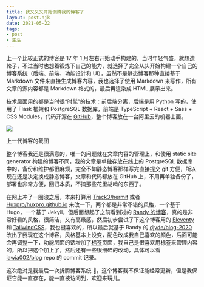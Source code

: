 ```yaml
---
title: 我又又又开始倒腾我的博客了
layout: post.njk
date: 2021-05-22
tags:
- post
- 生活
---
```


上一个比较正式的博客是 17 年 1 月左右开始动手构建的，当时年轻气盛，就想造轮子，不过当时也想着锻炼下自己的能力，就选择了完全从头开始构建一个自己的博客系统（后端、前端、功能设计和 UI），虽然不是静态博客那种直接基于 Markdown 文件来直接生成博客内容，我也选择了使用 Markdown 来写作，所有文章的源内容都是 Markdown 格式的，最后再渲染成 HTML 展示出来。

技术层面用的都是当时很“时髦”的技术：前后端分离，后端是用 Python 写的，使用了 Flask 框架和 PostgreSQL 数据库，前端是 TypeScript + React + Sass + CSS Modules，代码开源在 [GitHub](https://github.com/iawia002/Diana)，整个博客放在一台阿里云的机器上面。

![](/img/start-building-my-blog-again/diana.jpeg)
<p class="text-center text-gray-500">上一代博客的截图</p>

整个博客我还是很满意的，唯一的问题就在文章内容的管理上，和使用 static site generator 构建的博客不同，我的文章是单独存放在线上的 PostgreSQL 数据库中的，备份和维护都很麻烦，完全不如静态博客那样写完直接提交 git 方便，所以现在还是决定换成静态博客，文章和代码都放在 GitHub 上，不用再单独备份了，部署也非常方便，回归本质，不搞那些花里胡哨的东西了。

在网上冲了一圈浪之后，本来打算用 [Track3/hermit](https://github.com/Track3/hermit) 或者 [Huxpro/huxpro.github.io](https://github.com/Huxpro/huxpro.github.io) 来改一下，两个都是非常不错的风格，一个基于 Hugo，一个基于 Jekyll，但后面想起了之前看到过的 [Randy 的博客](https://lutaonan.com)，真的是非常好看的风格，很简洁，又有高级感，然后初步尝试了下这个博客用的 [Eleventy](https://www.11ty.dev) 和 [TailwindCSS](https://tailwindcss.com)，我也挺喜欢的，所以最后就基于 Randy 的 [djyde/blog-2020](https://github.com/djyde/blog-2020) 改出了我现在这个博客，风格基本上没变，配色改成我自己喜欢的颜色，后面可能会再调整一下，功能层面的话增加了[标签](/tags)页面，我自己是很喜欢用标签来管理内容的，所以把这个加上了，然后还有一些很细碎的改动，具体可以看 [iawia002/blog](https://github.com/iawia002/blog) repo 的 commit 记录。

这次绝对是我最后一次折腾博客系统 🤥，这个博客我不保证能经常更新，但是我保证它能一直存在，能一直被访问到，欢迎来玩儿。
